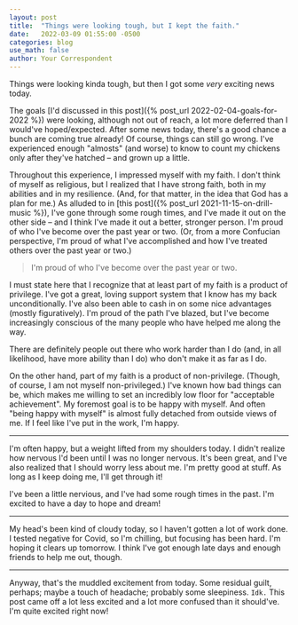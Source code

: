 ```yaml
---
layout: post
title:  "Things were looking tough, but I kept the faith."
date:   2022-03-09 01:55:00 -0500
categories: blog
use_math: false
author: Your Correspondent
---
```


Things were looking kinda tough, but then I got some *very* exciting news today.

The goals [I'd discussed in this post]({% post_url 2022-02-04-goals-for-2022 %}) were looking, although not out of reach, a lot more deferred than I would've hoped/expected. After some news today, there's a good chance a bunch are coming true already! Of course, things can still go wrong. I've experienced enough "almosts" (and worse) to know to count my chickens only after they've hatched &ndash; and grown up a little.

Throughout this experience, I impressed myself with my faith. I don't think of myself as religious, but I realized that I have strong faith, both in my abilities and in my resilience. (And, for that matter, in the idea that God has a plan for me.) As alluded to in [this post]({% post_url 2021-11-15-on-drill-music %}), I've gone through some rough times, and I've made it out on the other side &ndash; and I think I've made it out a better, stronger person. I'm proud of who I've become over the past year or two. (Or, from a more Confucian perspective, I'm proud of what I've accomplished and how I've treated others over the past year or two.)

> I'm proud of who I've become over the past year or two.

I must state here that I recognize that at least part of my faith is a product of privilege. I've got a great, loving support system that I know has my back unconditionally. I've also been able to cash in on some nice advantages (mostly figuratively). I'm proud of the path I've blazed, but I've become increasingly conscious of the many people who have helped me along the way.

There are definitely people out there who work harder than I do (and, in all likelihood, have more ability than I do) who don't make it as far as I do.

On the other hand, part of my faith is a product of non-privilege. (Though, of course, I am not myself non-privileged.) I've known how bad things can be, which makes me willing to set an incredibly low floor for "acceptable achievement". My foremost goal is to be happy with myself. And often "being happy with myself" is almost fully detached from outside views of me. If I feel like I've put in the work, I'm happy.

---

I'm often happy, but a weight lifted from my shoulders today. I didn't realize how nervous I'd been until I was no longer nervous. It's been great, and I've also realized that I should worry less about me. I'm pretty good at stuff. As long as I keep doing me, I'll get through it!

I've been a little nervious, and I've had some rough times in the past. I'm excited to have a day to hope and dream!

---

My head's been kind of cloudy today, so I haven't gotten a lot of work done. I tested negative for Covid, so I'm chilling, but focusing has been hard. I'm hoping it clears up tomorrow. I think I've got enough late days and enough friends to help me out, though.

---

Anyway, that's the muddled excitement from today. Some residual guilt, perhaps; maybe a touch of headache; probably some sleepiness. `Idk.` This post came off a lot less excited and a lot more confused than it should've. I'm quite excited right now!


